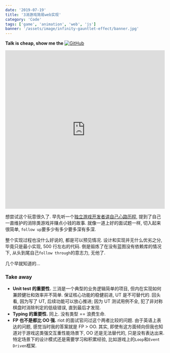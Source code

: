 ```yaml
---
date: '2019-07-19'
title: '3消游戏简易web实现'
category: 'Code'
tags: ['game', 'animation', 'web', 'js']
banner: '/assets/image/infinity-gauntlet-effect/banner.jpg'
---
```


**Talk is cheap, show me the** [![GitHub](https://img.shields.io/github/forks/noru/3-match.svg?label=Souce%20Code&style=social#nopreview)](https://github.com/noru/3-match)

<iframe src="https://blog.xiuz.hu/3-match/dist/index.html" frameBorder="0" width="100%" height="500" style="max-width:600px;margin-left:50%;transform:translateX(-50%);overflow:hidden;"></iframe>

想尝试这个玩意很久了. 早先听一个[独立游戏开发者讲自己心路历程](https://www.youtube.com/watch?v=JmwbYl6f11c), 提到了自己一直维护的消除类游戏并赚点小钱的故事. 就像一道上好的面试题一样, 切入起来很简单, `follow up`要多少有多少要多深有多深.

整个实现过程也没什么好说的, 都是可以预见情况. 设计和实现并无什么优劣之分, 毕竟只是最小实现, 500 行左右的代码. 倒是锻炼了在没有蓝图没有依赖库的情况下, 从头到尾自己`follow through`的意志力, 无他了.

几个早就知道的...

### Take away

- **Unit test 的重要性.** 三消是一个典型的业务逻辑简单的项目, 但内在实现如何兼顾健壮和效率并不简单. 保证核心功能的稳健前进, UT 是不可替代的. 回头看, 因为写了 UT, 后续功能可以放心推进; 因为 UT 测试用例不全, 犯了非对称棋盘时消除判定的低级错误, 直到最后才发现.
- **Typing 的重要性.** 同上. 没有类型 == 浪费生命.
- **FP 也不是都比 OO 强.** riot 的面试官问过这个两者比较的问题. 由于英语上表达的问题, 感觉当时我的答案就是 FP > OO. 其实, 即使有这方面倾向但我也知道对于游戏这类强交互重性能场景下, OO 还是无法替代的, 只是没有表达出来. 特定场景下的设计模式还是需要学习和积累经验, 比如游戏上的`Loop`和`Event Driven`框架.
